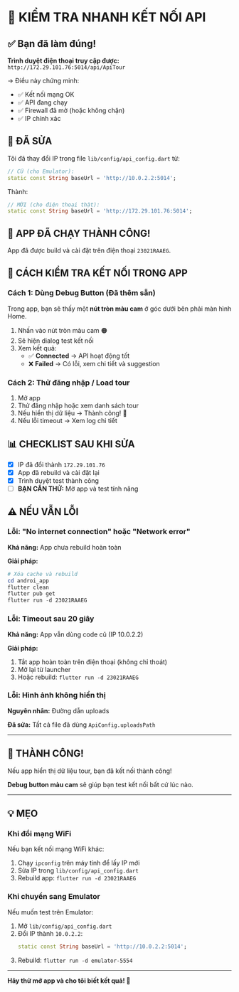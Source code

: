 # 🎯 KIỂM TRA NHANH KẾT NỐI API

## ✅ Bạn đã làm đúng!

**Trình duyệt điện thoại truy cập được:** `http://172.29.101.76:5014/api/ApiTour`

→ Điều này chứng minh:
- ✅ Kết nối mạng OK
- ✅ API đang chạy
- ✅ Firewall đã mở (hoặc không chặn)
- ✅ IP chính xác

## 🔧 ĐÃ SỬA

Tôi đã thay đổi IP trong file `lib/config/api_config.dart` từ:
```dart
// CŨ (cho Emulator):
static const String baseUrl = 'http://10.0.2.2:5014';
```

Thành:
```dart
// MỚI (cho điện thoại thật):
static const String baseUrl = 'http://172.29.101.76:5014';
```

## 📱 APP ĐÃ CHẠY THÀNH CÔNG!

App đã được build và cài đặt trên điện thoại `23021RAAEG`.

## 🧪 CÁCH KIỂM TRA KẾT NỐI TRONG APP

### Cách 1: Dùng Debug Button (Đã thêm sẵn)

Trong app, bạn sẽ thấy một **nút tròn màu cam** ở góc dưới bên phải màn hình Home.

1. Nhấn vào nút tròn màu cam 🟠
2. Sẽ hiện dialog test kết nối
3. Xem kết quả:
   - ✅ **Connected** → API hoạt động tốt
   - ❌ **Failed** → Có lỗi, xem chi tiết và suggestion

### Cách 2: Thử đăng nhập / Load tour

1. Mở app
2. Thử đăng nhập hoặc xem danh sách tour
3. Nếu hiển thị dữ liệu → Thành công! 🎉
4. Nếu lỗi timeout → Xem log chi tiết

## 📊 CHECKLIST SAU KHI SỬA

- [x] IP đã đổi thành `172.29.101.76`
- [x] App đã rebuild và cài đặt lại
- [x] Trình duyệt test thành công
- [ ] **BẠN CẦN THỬ:** Mở app và test tính năng

## ⚠️ NẾU VẪN LỖI

### Lỗi: "No internet connection" hoặc "Network error"

**Khả năng:** App chưa rebuild hoàn toàn

**Giải pháp:**
```powershell
# Xóa cache và rebuild
cd androi_app
flutter clean
flutter pub get
flutter run -d 23021RAAEG
```

### Lỗi: Timeout sau 20 giây

**Khả năng:** App vẫn dùng code cũ (IP 10.0.2.2)

**Giải pháp:**
1. Tắt app hoàn toàn trên điện thoại (không chỉ thoát)
2. Mở lại từ launcher
3. Hoặc rebuild: `flutter run -d 23021RAAEG`

### Lỗi: Hình ảnh không hiển thị

**Nguyên nhân:** Đường dẫn uploads

**Đã sửa:** Tất cả file đã dùng `ApiConfig.uploadsPath`

---

## 🎉 THÀNH CÔNG!

Nếu app hiển thị dữ liệu tour, bạn đã kết nối thành công!

**Debug button màu cam** sẽ giúp bạn test kết nối bất cứ lúc nào.

---

## 💡 MẸO

### Khi đổi mạng WiFi

Nếu bạn kết nối mạng WiFi khác:
1. Chạy `ipconfig` trên máy tính để lấy IP mới
2. Sửa IP trong `lib/config/api_config.dart`
3. Rebuild app: `flutter run -d 23021RAAEG`

### Khi chuyển sang Emulator

Nếu muốn test trên Emulator:
1. Mở `lib/config/api_config.dart`
2. Đổi IP thành `10.0.2.2`:
   ```dart
   static const String baseUrl = 'http://10.0.2.2:5014';
   ```
3. Rebuild: `flutter run -d emulator-5554`

---

**Hãy thử mở app và cho tôi biết kết quả! 🚀**
